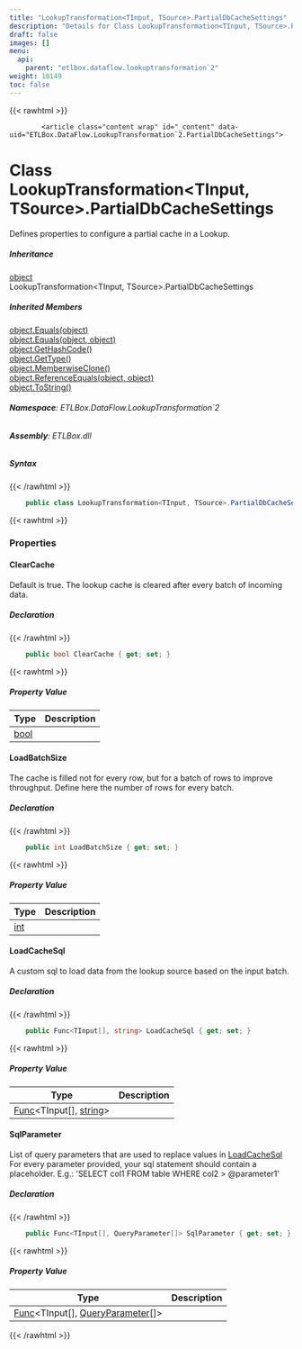 ```yaml
---
title: "LookupTransformation<TInput, TSource>.PartialDbCacheSettings"
description: "Details for Class LookupTransformation<TInput, TSource>.PartialDbCacheSettings (ETLBox.DataFlow.LookupTransformation`2)"
draft: false
images: []
menu:
  api:
    parent: "etlbox.dataflow.lookuptransformation`2"
weight: 10149
toc: false
---
```


{{< rawhtml >}}

            <article class="content wrap" id="_content" data-uid="ETLBox.DataFlow.LookupTransformation`2.PartialDbCacheSettings">
  <h1 id="ETLBox_DataFlow_LookupTransformation_2_PartialDbCacheSettings" data-uid="ETLBox.DataFlow.LookupTransformation`2.PartialDbCacheSettings" class="text-break">Class LookupTransformation&lt;TInput, TSource&gt;.PartialDbCacheSettings
</h1>
  <div class="markdown level0 summary"><p>Defines properties to configure a partial cache in a Lookup.</p>
</div>
  <div class="markdown level0 conceptual"></div>
  <div class="inheritance">
    <h5>Inheritance</h5>
    <div class="level0"><a class="xref" href="https://learn.microsoft.com/dotnet/api/system.object">object</a></div>
    <div class="level1"><span class="xref">LookupTransformation&lt;TInput, TSource&gt;.PartialDbCacheSettings</span></div>
  </div>
  <div class="inheritedMembers">
    <h5>Inherited Members</h5>
    <div>
      <a class="xref" href="https://learn.microsoft.com/dotnet/api/system.object.equals#system-object-equals(system-object)">object.Equals(object)</a>
    </div>
    <div>
      <a class="xref" href="https://learn.microsoft.com/dotnet/api/system.object.equals#system-object-equals(system-object-system-object)">object.Equals(object, object)</a>
    </div>
    <div>
      <a class="xref" href="https://learn.microsoft.com/dotnet/api/system.object.gethashcode">object.GetHashCode()</a>
    </div>
    <div>
      <a class="xref" href="https://learn.microsoft.com/dotnet/api/system.object.gettype">object.GetType()</a>
    </div>
    <div>
      <a class="xref" href="https://learn.microsoft.com/dotnet/api/system.object.memberwiseclone">object.MemberwiseClone()</a>
    </div>
    <div>
      <a class="xref" href="https://learn.microsoft.com/dotnet/api/system.object.referenceequals">object.ReferenceEquals(object, object)</a>
    </div>
    <div>
      <a class="xref" href="https://learn.microsoft.com/dotnet/api/system.object.tostring">object.ToString()</a>
    </div>
  </div>
<h6><strong>Namespace</strong>: ETLBox.DataFlow.LookupTransformation`2</h6>
  <h6><strong>Assembly</strong>: ETLBox.dll</h6>
  <h5 id="ETLBox_DataFlow_LookupTransformation_2_PartialDbCacheSettings_syntax">Syntax</h5>
{{< /rawhtml >}}

```C#
    public class LookupTransformation<TInput, TSource>.PartialDbCacheSettings
```

{{< rawhtml >}}
  <h3 id="properties">Properties
</h3>
  <a id="ETLBox_DataFlow_LookupTransformation_2_PartialDbCacheSettings_ClearCache_" data-uid="ETLBox.DataFlow.LookupTransformation`2.PartialDbCacheSettings.ClearCache*"></a>
  <h4 id="ETLBox_DataFlow_LookupTransformation_2_PartialDbCacheSettings_ClearCache" data-uid="ETLBox.DataFlow.LookupTransformation`2.PartialDbCacheSettings.ClearCache">ClearCache</h4>
  <div class="markdown level1 summary"><p>Default is true. The lookup cache is cleared after every batch
of incoming data.</p>
</div>
  <div class="markdown level1 conceptual"></div>
  <h5 class="declaration">Declaration</h5>
{{< /rawhtml >}}

```C#
    public bool ClearCache { get; set; }
```

{{< rawhtml >}}
  <h5 class="propertyValue">Property Value</h5>
  <table class="table table-bordered table-condensed">
    <thead>
      <tr>
        <th>Type</th>
        <th>Description</th>
      </tr>
    </thead>
    <tbody>
      <tr>
        <td><a class="xref" href="https://learn.microsoft.com/dotnet/api/system.boolean">bool</a></td>
        <td></td>
      </tr>
    </tbody>
  </table>
  <a id="ETLBox_DataFlow_LookupTransformation_2_PartialDbCacheSettings_LoadBatchSize_" data-uid="ETLBox.DataFlow.LookupTransformation`2.PartialDbCacheSettings.LoadBatchSize*"></a>
  <h4 id="ETLBox_DataFlow_LookupTransformation_2_PartialDbCacheSettings_LoadBatchSize" data-uid="ETLBox.DataFlow.LookupTransformation`2.PartialDbCacheSettings.LoadBatchSize">LoadBatchSize</h4>
  <div class="markdown level1 summary"><p>The cache is filled not for every row, but for a batch of rows to improve throughput.
Define here the number of rows for every batch.</p>
</div>
  <div class="markdown level1 conceptual"></div>
  <h5 class="declaration">Declaration</h5>
{{< /rawhtml >}}

```C#
    public int LoadBatchSize { get; set; }
```

{{< rawhtml >}}
  <h5 class="propertyValue">Property Value</h5>
  <table class="table table-bordered table-condensed">
    <thead>
      <tr>
        <th>Type</th>
        <th>Description</th>
      </tr>
    </thead>
    <tbody>
      <tr>
        <td><a class="xref" href="https://learn.microsoft.com/dotnet/api/system.int32">int</a></td>
        <td></td>
      </tr>
    </tbody>
  </table>
  <a id="ETLBox_DataFlow_LookupTransformation_2_PartialDbCacheSettings_LoadCacheSql_" data-uid="ETLBox.DataFlow.LookupTransformation`2.PartialDbCacheSettings.LoadCacheSql*"></a>
  <h4 id="ETLBox_DataFlow_LookupTransformation_2_PartialDbCacheSettings_LoadCacheSql" data-uid="ETLBox.DataFlow.LookupTransformation`2.PartialDbCacheSettings.LoadCacheSql">LoadCacheSql</h4>
  <div class="markdown level1 summary"><p>A custom sql to load data from the lookup source based on the input batch.</p>
</div>
  <div class="markdown level1 conceptual"></div>
  <h5 class="declaration">Declaration</h5>
{{< /rawhtml >}}

```C#
    public Func<TInput[], string> LoadCacheSql { get; set; }
```

{{< rawhtml >}}
  <h5 class="propertyValue">Property Value</h5>
  <table class="table table-bordered table-condensed">
    <thead>
      <tr>
        <th>Type</th>
        <th>Description</th>
      </tr>
    </thead>
    <tbody>
      <tr>
        <td><a class="xref" href="https://learn.microsoft.com/dotnet/api/system.func-2">Func</a>&lt;TInput[], <a class="xref" href="https://learn.microsoft.com/dotnet/api/system.string">string</a>&gt;</td>
        <td></td>
      </tr>
    </tbody>
  </table>
  <a id="ETLBox_DataFlow_LookupTransformation_2_PartialDbCacheSettings_SqlParameter_" data-uid="ETLBox.DataFlow.LookupTransformation`2.PartialDbCacheSettings.SqlParameter*"></a>
  <h4 id="ETLBox_DataFlow_LookupTransformation_2_PartialDbCacheSettings_SqlParameter" data-uid="ETLBox.DataFlow.LookupTransformation`2.PartialDbCacheSettings.SqlParameter">SqlParameter</h4>
  <div class="markdown level1 summary"><p>List of query parameters that are used to replace values in <a class="xref" href="/api/etlbox.dataflow.lookuptransformation-2/partialdbcachesettings">LoadCacheSql</a>
For every parameter provided, your sql statement should contain a placeholder.
E.g.: 'SELECT col1 FROM table WHERE col2 &gt; @parameter1'</p>
</div>
  <div class="markdown level1 conceptual"></div>
  <h5 class="declaration">Declaration</h5>
{{< /rawhtml >}}

```C#
    public Func<TInput[], QueryParameter[]> SqlParameter { get; set; }
```

{{< rawhtml >}}
  <h5 class="propertyValue">Property Value</h5>
  <table class="table table-bordered table-condensed">
    <thead>
      <tr>
        <th>Type</th>
        <th>Description</th>
      </tr>
    </thead>
    <tbody>
      <tr>
        <td><a class="xref" href="https://learn.microsoft.com/dotnet/api/system.func-2">Func</a>&lt;TInput[], <a class="xref" href="/api/etlbox.controlflow/queryparameter">QueryParameter</a>[]&gt;</td>
        <td></td>
      </tr>
    </tbody>
  </table>

{{< /rawhtml >}}
